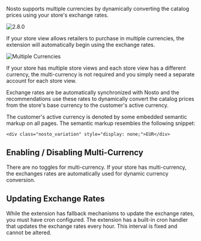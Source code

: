 Nosto supports multiple currencies by dynamically converting the catalog prices using your store's exchange rates.

![2.8.0](https://img.shields.io/badge/nosto-2.8.0-green.svg)

If your store view allows retailers to purchase in multiple currencies, the extension will automatically begin using the exchange rates.

![Multiple Currencies](https://user-images.githubusercontent.com/327432/32320267-d8398d60-bfc5-11e7-822f-32210b577277.png)

If your store has multiple store views and each store view has a different currency, the multi-currency is not required and you simply need a separate account for each store view.

Exchange rates are be automatically synchronized with Nosto and the recommendations use these rates to dynamically convert the catalog prices from the store's base currency to the customer's active currency.

The customer's active currency is denoted by some embedded semantic markup on all pages. The semantic markup resembles the following snippet:

```
<div class="nosto_variation" style="display: none;">EUR</div>
```

## Enabling / Disabling Multi-Currency

There are no toggles for multi-currency. If your store has multi-currency, the exchanges rates are automatically used for dynamic currency conversion.

## Updating Exchange Rates

While the extension has fallback mechanisms to update the exchange rates, you must have cron configured. The extension has a built-in cron handler that updates the exchange rates every hour. This interval is fixed and cannot be altered.